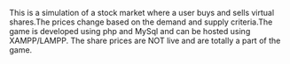 This is a simulation of  a stock market where a user buys and sells virtual shares.The prices change based on the demand and supply criteria.The game is developed using php and MySql and can be hosted using XAMPP/LAMPP.
The share prices are NOT live and are totally a part of the game.